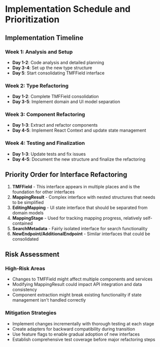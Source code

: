 # Implementation Schedule and Prioritization

## Implementation Timeline

### Week 1: Analysis and Setup
- **Day 1-2**: Code analysis and detailed planning
- **Day 3-4**: Set up the new type structure
- **Day 5**: Start consolidating TMFField interface

### Week 2: Type Refactoring
- **Day 1-2**: Complete TMFField consolidation
- **Day 3-5**: Implement domain and UI model separation

### Week 3: Component Refactoring
- **Day 1-3**: Extract and refactor components
- **Day 4-5**: Implement React Context and update state management

### Week 4: Testing and Finalization
- **Day 1-3**: Update tests and fix issues
- **Day 4-5**: Document the new structure and finalize the refactoring

## Priority Order for Interface Refactoring

1. **TMFField** - This interface appears in multiple places and is the foundation for other interfaces
2. **MappingResult** - Complex interface with nested structures that needs to be simplified
3. **EditingMapping** - UI state interface that should be separated from domain models
4. **MappingStage** - Used for tracking mapping progress, relatively self-contained
5. **SearchMetadata** - Fairly isolated interface for search functionality
6. **NewEndpoint/AdditionalEndpoint** - Similar interfaces that could be consolidated

## Risk Assessment

### High-Risk Areas
- Changes to TMFField might affect multiple components and services
- Modifying MappingResult could impact API integration and data consistency
- Component extraction might break existing functionality if state management isn't handled correctly

### Mitigation Strategies
- Implement changes incrementally with thorough testing at each stage
- Create adapters for backward compatibility during transition
- Use feature flags to enable gradual adoption of new interfaces
- Establish comprehensive test coverage before major refactoring steps 